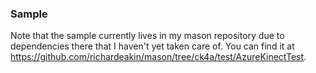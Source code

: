 ### Sample

Note that the sample currently lives in my mason repository due to dependencies there that I haven't yet taken care of. You can find it at https://github.com/richardeakin/mason/tree/ck4a/test/AzureKinectTest.
